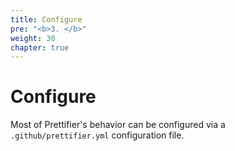 ```yaml
---
title: Configure
pre: "<b>3. </b>"
weight: 30
chapter: true
---
```


# Configure

Most of Prettifier's behavior can be configured via a `.github/prettifier.yml`
configuration file.
